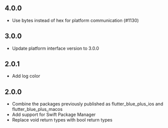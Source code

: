 ## 4.0.0
* Use bytes instead of hex for platform communication (#1130)

## 3.0.0
* Update platform interface version to 3.0.0

## 2.0.1
* Add log color

## 2.0.0
* Combine the packages previously published as flutter_blue_plus_ios and flutter_blue_plus_macos
* Add support for Swift Package Manager
* Replace void return types with bool return types
